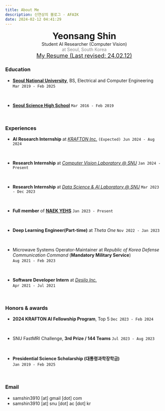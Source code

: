 ```yaml
---
title: About Me
description: 신연상의 블로그 - AFAIK
date: 2024-02-12 04:41:29
---
```


<div style = "text-align: center">
<span style = "font-size:2em"><b> Yeonsang Shin </b></span>
<br>
<span style = "font-size:1em">Student AI Researcher (Computer Vision) </span>
<br>
<span style = "font-size:1em ; opacity:0.5">at Seoul, South Korea </span>
<br>
<span style = "font-size:1.3em"><a href = "../files/YeonsangShin_CV_240212.pdf">My Resume (Last revised: 24.02.12)</a></span>
</div>

### **Education**
- [**Seoul National University**](https://en.snu.ac.kr/), BS, Electrical and Computer Engineering  
`Mar 2019 - Feb 2025`
<br>

- [**Seoul Science High School**](http://en.sshs.hs.kr)
`Mar 2016 - Feb 2019`

<br>

### **Experiences**
- **AI Research Internship** at *[KRAFTON Inc.](https://www.krafton.com/en/)*
`(Expected) Jun 2024 - Aug 2024`
<br>

- **Research Internship** at *[Computer Vision Laboratory @ SNU](https://data.snu.ac.kr)*
`Jan 2024 - Present`
<br>

- **Research Internship** at *[Data Science & AI Laboratory @ SNU](https://data.snu.ac.kr)*
`Mar 2023 - Dec 2023`
<br>

- **Full member** of **[NAEK YEHS](http://yehs.or.kr/main/main.php)**
`Jan 2023 - Present`
<br>

- **Deep Learning Engineer(Part-time)** at *Theta One*
`Nov 2022 - Jan 2023`
<br>

- Microwave Systems Operator-Maintainer at *Republic of Korea Defense Communication Command*  (**Mandatory Military Service**)   
`Aug 2021 - Feb 2023`  
<br>

- **Software Developer Intern** at [*Desilo Inc.*](https://desilo.ai)  
`Apr 2021 - Jul 2021` 
<br>

### **Honors & awards**
- **2024 KRAFTON AI Fellowship Program**, Top 5
`Dec 2023 - Feb 2024`
<br>

- SNU FastMRI Challenge, **3rd Prize / 144 Teams**
`Jul 2023 - Aug 2023`
<br>

- **Presidential Science Scholarship (대통령과학장학금)**  
`Jan 2019 - Feb 2025`
<br>

### **Email**
- samshin3910 [at] gmail [dot] com
- samshin3910 [at] snu [dot] ac [dot] kr
